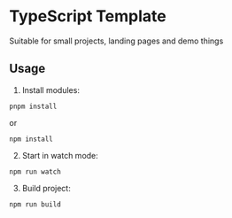 # TypeScript Template

Suitable for small projects, landing pages and demo things

## Usage

1. Install modules:

```
pnpm install
```

or

```
npm install
```

2. Start in watch mode:

```
npm run watch
```

3. Build project:

```
npm run build
```
